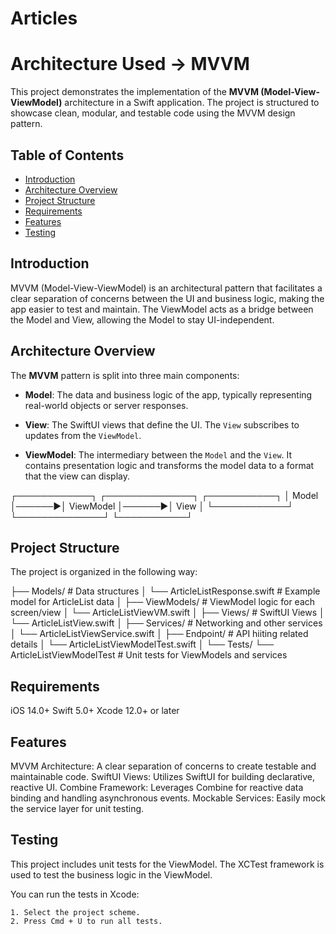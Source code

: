 # Articles

#  Architecture Used -> MVVM

This project demonstrates the implementation of the **MVVM (Model-View-ViewModel)** architecture in a Swift application. The project is structured to showcase clean, modular, and testable code using the MVVM design pattern.

## Table of Contents

- [Introduction](#introduction)
- [Architecture Overview](#architecture-overview)
- [Project Structure](#project-structure)
- [Requirements](#requirements)
- [Features](#features)
- [Testing](#testing)

## Introduction

MVVM (Model-View-ViewModel) is an architectural pattern that facilitates a clear separation of concerns between the UI and business logic, making the app easier to test and maintain. The ViewModel acts as a bridge between the Model and View, allowing the Model to stay UI-independent.

## Architecture Overview

The **MVVM** pattern is split into three main components:

- **Model**: The data and business logic of the app, typically representing real-world objects or server responses.
  
- **View**: The SwiftUI views that define the UI. The `View` subscribes to updates from the `ViewModel`.

- **ViewModel**: The intermediary between the `Model` and the `View`. It contains presentation logic and transforms the model data to a format that the view can display.

┌────────────┐       ┌──────────────┐       ┌───────────┐
│   Model    │──────▶│  ViewModel   │──────▶│   View    │
└────────────┘       └──────────────┘       └───────────┘


## Project Structure
The project is organized in the following way:

├── Models/              # Data structures
│   └── ArticleListResponse.swift       # Example model for ArticleList data
│
├── ViewModels/          # ViewModel logic for each screen/view
│   └── ArticleListViewVM.swift
│
├── Views/               # SwiftUI Views
│   └── ArticleListView.swift
│
├── Services/            # Networking and other services
│   └── ArticleListViewService.swift
│
├── Endpoint/               # API hiiting related details
│   └── ArticleListViewModelTest.swift
│
└── Tests/
    └── ArticleListViewModelTest  # Unit tests for ViewModels and services

## Requirements

iOS 14.0+
Swift 5.0+
Xcode 12.0+ or later

## Features

MVVM Architecture: A clear separation of concerns to create testable and maintainable code.
SwiftUI Views: Utilizes SwiftUI for building declarative, reactive UI.
Combine Framework: Leverages Combine for reactive data binding and handling asynchronous events.
Mockable Services: Easily mock the service layer for unit testing.


## Testing
This project includes unit tests for the ViewModel. The XCTest framework is used to test the business logic in the ViewModel.

You can run the tests in Xcode:

    1. Select the project scheme.
    2. Press Cmd + U to run all tests.
